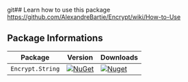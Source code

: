 git## Learn how to use this package
https://github.com/AlexandreBartie/Encrypt/wiki/How-to-Use

## Package Informations

| Package |  Version | Downloads |
| ------- | ----- | ----- |
| `Encrypt.String` | [![NuGet](https://img.shields.io/nuget/v/Encrypt.String.svg)](https://nuget.org/packages/Encrypt.String) | [![Nuget](https://img.shields.io/nuget/dt/Encrypt.String.svg)](https://nuget.org/packages/Encrypt.String) |

